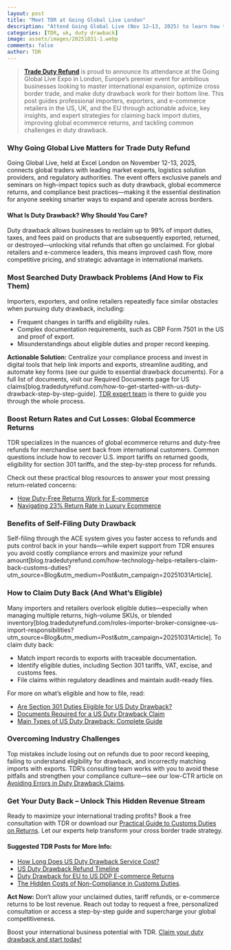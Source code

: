 ```yaml
---
layout: post
title: "Meet TDR at Going Global Live London"
description: "Attend Going Global Live (Nov 12–13, 2025) to learn how to reclaim up to 99% of import duties, optimize cross-border e-commerce returns, and file compliant US duty drawback claims."
categories: [TDR, uk, duty drawback]
image: assets/images/20251031-1.webp
comments: false
author: TDR
---
```

>[**Trade Duty Refund**](https://tradedutyrefund.com?utm_source=Blog&utm_medium=Post&utm_campaign=20251031Article) is proud to announce its attendance at the Going Global Live Expo in London, Europe’s premier event for ambitious businesses looking to master international expansion, optimize cross border trade, and make duty drawback work for their bottom line. This post guides professional importers, exporters, and e-commerce retailers in the US, UK, and the EU through actionable advice, key insights, and expert strategies for claiming back import duties, improving global ecommerce returns, and tackling common challenges in duty drawback.

### Why Going Global Live Matters for Trade Duty Refund

Going Global Live, held at Excel London on November 12-13, 2025, connects global traders with leading market experts, logistics solution providers, and regulatory authorities. The event offers exclusive panels and seminars on high-impact topics such as duty drawback, global ecommerce returns, and compliance best practices—making it the essential destination for anyone seeking smarter ways to expand and operate across borders.

#### What Is Duty Drawback? Why Should You Care?

Duty drawback allows businesses to reclaim up to 99% of import duties, taxes, and fees paid on products that are subsequently exported, returned, or destroyed—unlocking vital refunds that often go unclaimed. For global retailers and e-commerce leaders, this means improved cash flow, more competitive pricing, and strategic advantage in international markets.

### Most Searched Duty Drawback Problems (And How to Fix Them)

Importers, exporters, and online retailers repeatedly face similar obstacles when pursuing duty drawback, including:

- Frequent changes in tariffs and eligibility rules.
- Complex documentation requirements, such as CBP Form 7501 in the US and proof of export.
- Misunderstandings about eligible duties and proper record keeping.

**Actionable Solution:** Centralize your compliance process and invest in digital tools that help link imports and exports, streamline auditing, and automate key forms (see our guide to essential drawback documents). For a full list of documents, visit our Required Documents page for US claims[blog.tradedutyrefund.com/how-to-get-started-with-us-duty-drawback-step-by-step-guide].
[TDR expert team](https://tradedutyrefund.com/consulting.html?utm_source=Blog&utm_medium=Post&utm_campaign=20251031Article) is there to guide you through the whole process.


### Boost Return Rates and Cut Losses: Global Ecommerce Returns

TDR specializes in the nuances of global ecommerce returns and duty-free refunds for merchandise sent back from international customers. Common questions include how to recover U.S. import tariffs on returned goods, eligibility for section 301 tariffs, and the step-by-step process for refunds.

Check out these practical blog resources to answer your most pressing return-related concerns:

- [How Duty-Free Returns Work for E-commerce](tradedutyrefund.com/how-duty-free-returns-work-for-e-commerce.html?utm_source=Blog&utm_medium=Post&utm_campaign=20251031Article)
- [Navigating 23% Return Rate in Luxury Ecommerce](blog.tradedutyrefund.com/navigating-23-percent-return-rate-in-luxury-ecommerce-strategies-for-cross-border-retailers?utm_source=Blog&utm_medium=Post&utm_campaign=20251031Article)


### Benefits of Self-Filing Duty Drawback

Self-filing through the ACE system gives you faster access to refunds and puts control back in your hands—while expert support from TDR ensures you avoid costly compliance errors and maximize your refund amount[blog.tradedutyrefund.com/how-technology-helps-retailers-claim-back-customs-duties?utm_source=Blog&utm_medium=Post&utm_campaign=20251031Article].

### How to Claim Duty Back (And What’s Eligible)

Many importers and retailers overlook eligible duties—especially when managing multiple returns, high-volume SKUs, or blended inventory[blog.tradedutyrefund.com/roles-importer-broker-consignee-us-import-responsibilities?utm_source=Blog&utm_medium=Post&utm_campaign=20251031Article]. To claim duty back:

- Match import records to exports with traceable documentation.
- Identify eligible duties, including Section 301 tariffs, VAT, excise, and customs fees.
- File claims within regulatory deadlines and maintain audit-ready files.

For more on what’s eligible and how to file, read:

- [Are Section 301 Duties Eligible for US Duty Drawback?](tradedutyrefund.com/are-section-301-duties-eligible-for-us-duty-drawback.html?utm_source=Blog&utm_medium=Post&utm_campaign=20251031Article)
- [Documents Required for a US Duty Drawback Claim](tradedutyrefund.com/required-documents-for-a-us-duty-drawback-claim.html?utm_source=Blog&utm_medium=Post&utm_campaign=20251031Article)
- [Main Types of US Duty Drawback: Complete Guide](tradedutyrefund.com/main-types-of-us-duty-drawback-a-complete-guide.html?utm_source=Blog&utm_medium=Post&utm_campaign=20251031Article)


### Overcoming Industry Challenges

Top mistakes include losing out on refunds due to poor record keeping, failing to understand eligibility for drawback, and incorrectly matching imports with exports. TDR’s consulting team works with you to avoid these pitfalls and strengthen your compliance culture—see our low-CTR article on [Avoiding Errors in Duty Drawback Claims](blog.tradedutyrefund.com/the-hidden-costs-of-non-compliance-in-the-customs-duties-sector?utm_source=Blog&utm_medium=Post&utm_campaign=20251031Article).

### Get Your Duty Back – Unlock This Hidden Revenue Stream

Ready to maximize your international trading profits? Book a free consultation with TDR or download our [Practical Guide to Customs Duties on Returns](tradedutyrefund.com/e-book-a-practical-guide-to-customs-duties-on-returns.html?utm_source=Blog&utm_medium=Post&utm_campaign=20251031Article). Let our experts help transform your cross border trade strategy.

#### Suggested TDR Posts for More Info:

- [How Long Does US Duty Drawback Service Cost?](tradedutyrefund.com/how-much-does-us-duty-drawback-service-cost.html?utm_source=Blog&utm_medium=Post&utm_campaign=20251031Article)
- [US Duty Drawback Refund Timeline](tradedutyrefund.com/us-duty-drawback-refund-timeline-how-long-does-it-take.html?utm_source=Blog&utm_medium=Post&utm_campaign=20251031Article)
- [Duty Drawback for EU to US DDP E-commerce Returns](tradedutyrefund.com/duty-drawback-for-eu-to-us-ddp-e-commerce-returns.html?utm_source=Blog&utm_medium=Post&utm_campaign=20251031Article)
- [The Hidden Costs of Non-Compliance in Customs Duties](blog.tradedutyrefund.com/the-hidden-costs-of-non-compliance-in-the-customs-duties-sector?utm_source=Blog&utm_medium=Post&utm_campaign=20251031Article).

**Act Now:** Don’t allow your unclaimed duties, tariff refunds, or e-commerce returns to be lost revenue. Reach out today to request a free, personalized consultation or access a step-by-step guide and supercharge your global competitiveness.

Boost your international business potential with TDR. [Claim your duty drawback and start today!](https://tradedutyrefund.com/contact-us.html?utm_source=Blog&utm_medium=Post&utm_campaign=20251031Article)